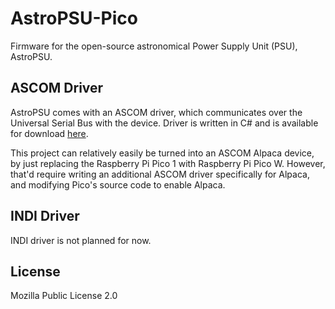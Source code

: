 # AstroPSU-Pico
Firmware for the open-source astronomical Power Supply Unit (PSU), AstroPSU.

## ASCOM Driver
AstroPSU comes with an ASCOM driver, which communicates over the Universal Serial Bus with the device. Driver is written in C# and is available for download [here](https://github.com/mytja/AstroPSU-ASCOM/releases).

This project can relatively easily be turned into an ASCOM Alpaca device, by just replacing the Raspberry Pi Pico 1 with Raspberry Pi Pico W. However, that'd require writing an additional ASCOM driver specifically for Alpaca, and modifying Pico's source code to enable Alpaca.

## INDI Driver
INDI driver is not planned for now.

## License
Mozilla Public License 2.0